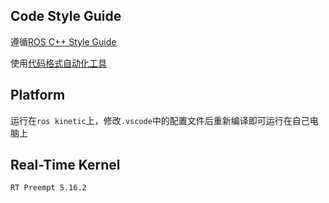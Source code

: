 ## Code Style Guide
遵循[ROS C++ Style Guide](http://wiki.ros.org/CppStyleGuide)

使用[代码格式自动化工具](https://github.com/PickNikRobotics/roscpp_code_format)

## Platform
运行在`ros kinetic`上，修改`.vscode`中的配置文件后重新编译即可运行在自己电脑上

## Real-Time Kernel
`RT Preempt 5.16.2`